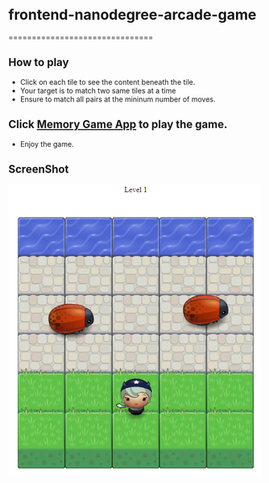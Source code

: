 # frontend-nanodegree-arcade-game
  ===============================


## How to play


* Click on each tile to see the content beneath the tile.
* Your target is to match two same tiles at a time 
* Ensure to match all pairs at the mininum number of moves.
## Click [Memory Game App](https://danrejsa.github.io/Memory-Game/) to play the game.
* Enjoy the game.


## ScreenShot
![Screenshot](screenshot.png)











